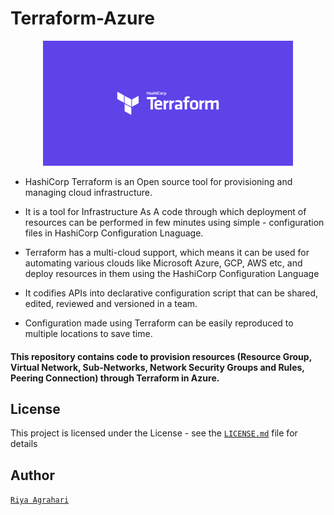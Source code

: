 # Terraform-Azure
<p align="center">
<img src="./Diagrams/terraform.png" height="200" width="400">
<br />
</p>

- HashiCorp Terraform is an Open source tool for provisioning and managing cloud infrastructure.<br > 

- It is a tool for Infrastructure As A code through which deployment of resources can be performed in few minutes using simple - configuration files in HashiCorp Configuration Lnaguage.<br/>

- Terraform has a multi-cloud support, which means it can be used for automating various clouds like Microsoft Azure, GCP, AWS etc, and deploy resources in them using the HashiCorp Configuration Language

- It codifies APIs into declarative configuration script that can be shared, edited, reviewed and versioned in a team.

- Configuration made using Terraform can be easily reproduced to multiple locations to save time.

#### This repository contains code to provision resources (Resource Group, Virtual Network, Sub-Networks, Network Security Groups and Rules, Peering Connection) through Terraform in Azure.

## License
This project is licensed under the  License - see the [`LICENSE.md`](https://github.com/riyaagrahari/Terraform-Azure/blob/master/LICENSE) file for details

## Author
[`Riya Agrahari`](https://github.com/riyaagrahari/)<br />
